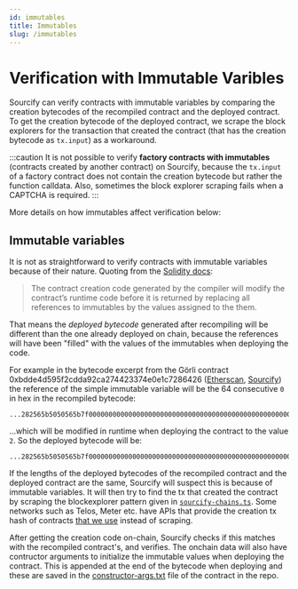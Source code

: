 ```yaml
---
id: immutables
title: Immutables
slug: /immutables
---
```


# Verification with Immutable Varibles

Sourcify can verify contracts with immutable variables by comparing the creation bytecodes of the recompiled contract and the deployed contract. To get the creation bytecode of the deployed contract, we scrape the block explorers for the transaction that created the contract (that has the creation bytecode as `tx.input`) as a workaround. 

:::caution
It is not possible to verify **factory contracts with immutables** (contracts created by another contract) on Sourcify, because the `tx.input` of a factory contract does not contain the creation bytecode but rather the function calldata. Also, sometimes the block explorer scraping fails when a CAPTCHA is required. 
:::

More details on how immutables affect verification below:

## Immutable variables 
It is not as straightforward to verify contracts with immutable variables because of their nature. Quoting from the [Solidity docs](https://docs.soliditylang.org/en/v0.8.14/contracts.html#constant-and-immutable-state-variables): 
> The contract creation code generated by the compiler will modify the contract’s runtime code before it is returned by replacing all references to immutables by the values assigned to the them.

That means the *deployed bytecode* generated after recompiling will be different than the one already deployed on chain, because the references will have been "filled" with the values of the immutables when deploying the code.

For example in the bytecode excerpt from the Görli contract 0xbdde4d595f2cdda92ca274423374e0e1c7286426 ([Etherscan](https://goerli.etherscan.io/address/0xbdde4d595f2cdda92ca274423374e0e1c7286426#code), [Sourcify](https://repo.sourcify.dev/contracts/full_match/5/0xBdDe4D595F2CDdA92ca274423374E0e1C7286426/)) the reference of the simple immutable variable will be the 64 consecutive `0` in hex in the recompiled bytecode:

```
...282565b5050565b7f000000000000000000000000000000000000000000000000000000000000000081565b828054600181600116156101...
```

...which will be modified in runtime when deploying the contract to the value `2`. So the deployed bytecode will be:
```
...282565b5050565b7f000000000000000000000000000000000000000000000000000000000000000281565b828054600181600116156101...
```

If the lengths of the deployed bytecodes of the recompiled contract and the deployed contract are the same, Sourcify will suspect this is because of immutable variables. It will then try to find the tx that created the contract by scraping the blockexplorer pattern given in [`sourcify-chains.ts`](https://github.com/ethereum/sourcify/blob/master/services/core/src/sourcify-chains.ts). Some networks such as Telos, Meter etc. have APIs that provide the creation tx hash of contracts [that we use](https://github.com/ethereum/sourcify/blob/1b87ab3e36bfa4b5c4da42e64cedbfa415672fc7/services/verification/src/services/Injector.ts#L321-L347) instead of scraping.

After getting the creation code on-chain, Sourcify checks if this matches with the recompiled contract's, and verifies. The onchain data will also have contructor arguments to initialize the immutable values when deploying the contract. This is appended at the end of the bytecode when deploying and these are saved in the [constructor-args.txt](https://repo.sourcify.dev/contracts/full_match/5/0xBdDe4D595F2CDdA92ca274423374E0e1C7286426/constructor-args.txt) file of the contract in the repo.